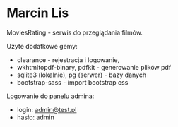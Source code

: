 # Marcin Lis

MoviesRating - serwis do przeglądania filmów.

Użyte dodatkowe gemy:
* clearance - rejestracja i logowanie,
* wkhtmltopdf-binary, pdfkit - generowanie plików pdf
* sqlite3 (lokalnie), pg (serwer) - bazy danych
* bootstrap-sass - import bootstrap css

Logowanie do panelu admina:
* login: admin@test.pl
* hasło: admin
